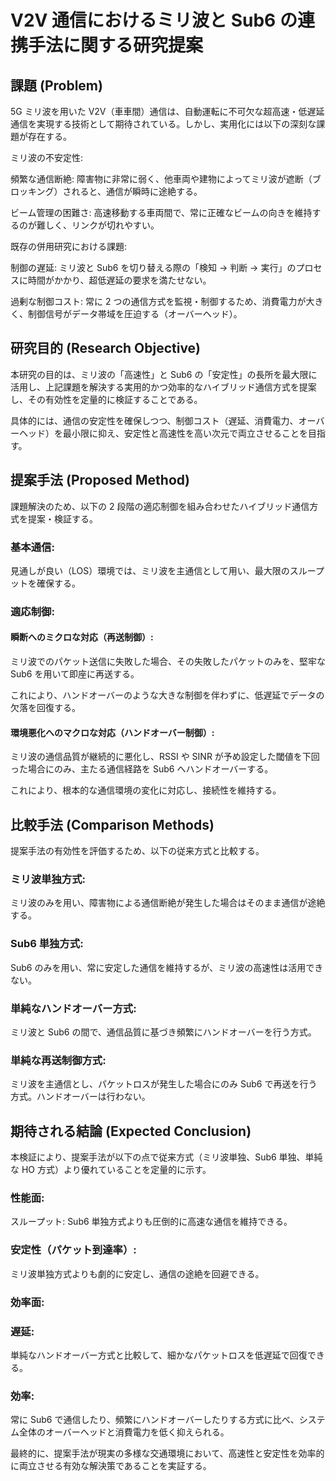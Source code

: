 # V2V 通信におけるミリ波と Sub6 の連携手法に関する研究提案

## 課題 (Problem)

5G ミリ波を用いた V2V（車車間）通信は、自動運転に不可欠な超高速・低遅延通信を実現する技術として期待されている。しかし、実用化には以下の深刻な課題が存在する。

ミリ波の不安定性:

頻繁な通信断絶: 障害物に非常に弱く、他車両や建物によってミリ波が遮断（ブロッキング）されると、通信が瞬時に途絶する。

ビーム管理の困難さ: 高速移動する車両間で、常に正確なビームの向きを維持するのが難しく、リンクが切れやすい。

既存の併用研究における課題:

制御の遅延: ミリ波と Sub6 を切り替える際の「検知 → 判断 → 実行」のプロセスに時間がかかり、超低遅延の要求を満たせない。

過剰な制御コスト: 常に 2 つの通信方式を監視・制御するため、消費電力が大きく、制御信号がデータ帯域を圧迫する（オーバーヘッド）。

## 研究目的 (Research Objective)

本研究の目的は、ミリ波の「高速性」と Sub6 の「安定性」の長所を最大限に活用し、上記課題を解決する実用的かつ効率的なハイブリッド通信方式を提案し、その有効性を定量的に検証することである。

具体的には、通信の安定性を確保しつつ、制御コスト（遅延、消費電力、オーバーヘッド）を最小限に抑え、安定性と高速性を高い次元で両立させることを目指す。

## 提案手法 (Proposed Method)

課題解決のため、以下の 2 段階の適応制御を組み合わせたハイブリッド通信方式を提案・検証する。

### 基本通信:

見通しが良い（LOS）環境では、ミリ波を主通信として用い、最大限のスループットを確保する。

### 適応制御:

#### 瞬断へのミクロな対応（再送制御）:

ミリ波でのパケット送信に失敗した場合、その失敗したパケットのみを、堅牢な Sub6 を用いて即座に再送する。

これにより、ハンドオーバーのような大きな制御を伴わずに、低遅延でデータの欠落を回復する。

#### 環境悪化へのマクロな対応（ハンドオーバー制御）:

ミリ波の通信品質が継続的に悪化し、RSSI や SINR が予め設定した閾値を下回った場合にのみ、主たる通信経路を Sub6 へハンドオーバーする。

これにより、根本的な通信環境の変化に対応し、接続性を維持する。

## 比較手法 (Comparison Methods)

提案手法の有効性を評価するため、以下の従来方式と比較する。

### ミリ波単独方式:

ミリ波のみを用い、障害物による通信断絶が発生した場合はそのまま通信が途絶する。

### Sub6 単独方式:

Sub6 のみを用い、常に安定した通信を維持するが、ミリ波の高速性は活用できない。

### 単純なハンドオーバー方式:

ミリ波と Sub6 の間で、通信品質に基づき頻繁にハンドオーバーを行う方式。

### 単純な再送制御方式:

ミリ波を主通信とし、パケットロスが発生した場合にのみ Sub6 で再送を行う方式。ハンドオーバーは行わない。

## 期待される結論 (Expected Conclusion)

本検証により、提案手法が以下の点で従来方式（ミリ波単独、Sub6 単独、単純な HO 方式）より優れていることを定量的に示す。

### 性能面:

スループット: Sub6 単独方式よりも圧倒的に高速な通信を維持できる。

### 安定性（パケット到達率）:

ミリ波単独方式よりも劇的に安定し、通信の途絶を回避できる。

### 効率面:

### 遅延:

単純なハンドオーバー方式と比較して、細かなパケットロスを低遅延で回復できる。

### 効率:

常に Sub6 で通信したり、頻繁にハンドオーバーしたりする方式に比べ、システム全体のオーバーヘッドと消費電力を低く抑えられる。

最終的に、提案手法が現実の多様な交通環境において、高速性と安定性を効率的に両立させる有効な解決策であることを実証する。
